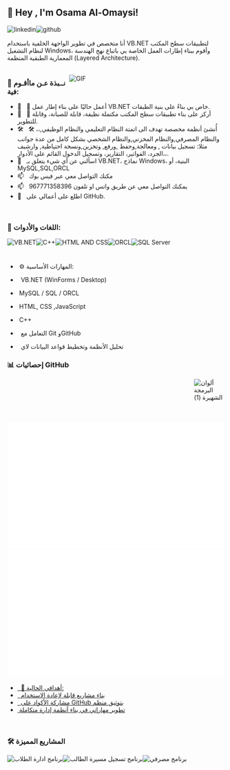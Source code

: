 ## 👋 Hey , I'm Osama Al-Omaysi!
<a href='https://www.linkedin.com/in/osama-vbnet/'><img align='left' alt="linkedin" src="https://raw.githubusercontent.com/rahul-jha98/rahul-jha98/561d474902b59c7429ec22bb73e225696c27b202/assets/linkedin.svg" height='18px'/></a>
<a href='https://github.com/osama-vbnet'><img align='left' alt="github" src="https://raw.githubusercontent.com/rahul-jha98/rahul-jha98/main/assets/github.svg" height='18px'/></a>

<br clear="left"/>

أنا متخصص في تطوير الواجهة الخلفية باستخدام VB.NET لتطبيقات سطح المكتب لنظام التشغيل Windows، وأقوم ببناء إطارات العمل الخاصة بي باتباع نهج الهندسة المعمارية الطبقية المنظمة (Layered Architecture).
<br/>
<br/>

<img align="right" alt="GIF" src="https://raw.githubusercontent.com/rahul-jha98/rahul-jha98/main/techstack.gif" width="360px"/>


### 🧐 نــبذة عـن ماأقـوم فية:

- 🔭 &nbsp; 🔭 أعمل حاليًا على بناء إطار عمل VB.NET خاص بي بناءً على بنية الطبقات.  
- 🧱 &nbsp; 🧱 أركز على بناء تطبيقات سطح المكتب مكتملة  نظيفة، قابلة للصيانة، وقابلة للتطوير.  
- 🛠️ &nbsp; 🛠️  ،،أُنشئ أنظمة مخصصة تهدف الى اتمتة النظام التعليمي والنظام الوظيفي, والنظام المصرفي,والنظام المخزني,والنظام الشخصي بشكل كامل من عدة جوانب مثلا: تسجيل بيانات , ومعالجة,وحفظ ,ورفع, وتخزين,ونسخة احتياطية, وارشيف ،،الجرد، الفواتير، التقارير، وتسجيل الدخول القائم على الأدوار.  
- 💬 &nbsp; اسألني عن أي شيء يتعلق بـ VB.NET، نماذج Windows، البنية، أو MySQL,SQL,ORCL  
- 📫 &nbsp; مكنك التواصل معي عبر فيس بوك
- 📫 &nbsp; يمكنك التواصل معي عن طريق واتس او تلفون 967771358396 
- 💼 &nbsp; اطلع على أعمالي على GitHub. 


<br/>


### 🔨 اللغات والأدوات:
<a href="#"><img align="left" alt="VB.NET" height="42px" src="https://encrypted-tbn0.gstatic.com/images?q=tbn:ANd9GcRMwfNKzAhxxwWjyavg5x5n3teZiiKIve1lgpXyn_EFsbI0HkHn0wlkCIM&s"></a>
<a href="#"><img align="left" alt="C++" height="42px" src="https://encrypted-tbn0.gstatic.com/images?q=tbn:ANd9GcSzL9DuZHJFcckaKhmLCuTFQPJDvBeyqiOdLQ&s" >
<a href="#"><img align="left" alt="HTML AND CSS" height="42px" src="https://encrypted-tbn0.gstatic.com/images?q=tbn:ANd9GcR2wmrnXo9dJV5NClac5Qdyhj0JuQBjXv-M7dLEoWlM5As1XIuO1pSoyixhEKdXGXpgPDk&usqp=CAU"></a>
<a href="#"><img align="left" alt="ORCL" height="42px" src="https://alkhwarzmi.com/storage/zHIcoC6WEhiXUJD0c2U4voWhW7WEI3YQHlJz50h6.jpg"></a>
<a href="#"><img align="left" alt="SQL Server" height="42px" src="https://encrypted-tbn0.gstatic.com/images?q=tbn:ANd9GcSkWfxeDPdgHnYdOkQx2851M847STDZwSw_Hw&s"></a>


<br clear="left"/>


- &nbsp;⚙️ المهارات الأساسية:


- &nbsp; VB.NET (WinForms / Desktop)

- &nbsp;MySQL / SQL / ORCL

- &nbsp;HTML, CSS ,JavaScript

- &nbsp;C++

- &nbsp; التعامل مع Git وGitHub

- &nbsp; تحليل الأنظمة وتخطيط قواعد البيانات
لاي

### 📊 إحصائيات GitHub

<img width="70" align="right" height="100" alt="ألوان البرمجة الشهيرة (1)" src="https://github.com/user-attachments/assets/adfef1e8-5074-4d99-835b-1cc913d3514a" />
<a href='https://github.com/osama-vbnet'>
  
![Stats Overview](https://raw.githubusercontent.com/rahul-jha98/github-stats-transparent/output/generated/overview.svg)  
![Most Used Languages](https://raw.githubusercontent.com/rahul-jha98/github-stats-transparent/output/generated/languages.svg)


- &nbsp; 🎯 أهدافي الحالية:
 - &nbsp; بناء مشاريع قابلة لإعادة الاستخدام
  - &nbsp; مشاركة الأكواد على GitHub بتوثيق منظم
  -  &nbsp;تطوير مهاراتي في بناء أنظمة إدارة متكاملة

</a>

<br/>

### 🛠️ المشاريع المميزة
<a href="#"><img alt="برنامج ادارة الطلاب" src="./projects/inventory.svg" height="68" align="left"></a>
<a href="#"><img alt="برنامج تسجيل مسيرة الطالب" src="./projects/reportbuilder.svg" height="68" align="left"></a>
<a href="#"><img alt="برنامج مصرفي" src="./projects/login.svg" height="68" align="left"></a>

<br clear="left"/>

